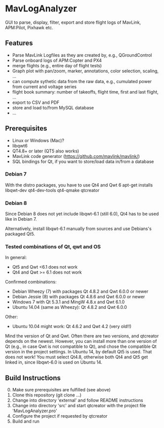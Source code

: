 # MavLogAnalyzer
GUI to parse, display, filter, export and store flight logs of MavLink, APM:Pilot, Pixhawk etc.

## Features
 - Parse MavLink Logfiles as they are created by, e.g., QGroundControl
 - Parse onboard logs of APM:Copter and PX4
 - merge flights (e.g., entire day of flight tests)
 - Graph plot with pan/zoom, marker, annotations, color selection, scaling, ...
 - can compute sythetic data from the raw data, e.g., cumulated power from current and voltage series
 - flight book summary: number of takeoffs, flight time, first and last flight, ...
 - export to CSV and PDF
 - store and load to/from MySQL database
 - ...

## Prerequisites
 - Linux or Windows (Mac)?
 - libqwt6
 - QT4.8+ or later (QT5 also works)
 - MavLink code generator (https://github.com/mavlink/mavlink/)
 - SQL bindings for Qt, if you want to store/load data in/from a database

### Debian 7
With the distro packages, you have to use Qt4 and Qwt 6
apt-get installs libqwt-dev qt4-dev-tools qt4-qmake qtcreator 

### Debian 8
Since Debian 8 does not yet include libqwt-6.1 (still 6.0), Qt4 has to be used like
in Debian 7.

Alternatively, install libqwt-6.1 manually from sources and use Debians's packaged Qt5.

### Tested combinations of Qt, qwt and OS
In general: 
 * Qt5 and Qwt <6.1 does not work
 * Qt4 and Qwt >= 6.1 does not work 

Confirmed combinations:
 * Debian Wheezy (7) with packages Qt 4.8.2 and Qwt 6.0.0 or newer
 * Debian Jessie (8) with packages Qt 4.8.6 and Qwt 6.0.0 or newer
 * Windows 7 with Qt 5.3.1 and MingW 4.8.x and Qwt 6.1.0
 * Ubuntu 14.04 (same as Wheezy): Qt 4.8.2 and Qwt 6.0.0

Other:
 * Ubuntu 10.04 might work: Qt 4.6.2 and Qwt 4.2 (very old!!)

Mind the version of Qt and Qwt. Often there are two versions, and qtcreator depends on the newest. However, you can install more than one version of Qt (e.g., in case Qwt is not compatible to Qt), and chose the compatible Qt version in the project settings. In Ubuntu 14, by default Qt5 is used. That does not work! You must select Qt4.8, otherwise both Qt4 and Qt5 get linked in, since libqwt-6.0 is used on Ubuntu 14.


## Build Instructions
 0. Make sure prerequisites are fulfilled (see above)
 1. Clone this repository (git clone ...)
 2. Change into directory 'external' and follow README instructions
 3. Change into directory 'src' and start qtcreator with the project file 'MavLogAnalyzer.pro'
 4. Configure the project if requested by qtcreator
 5. Build and run

